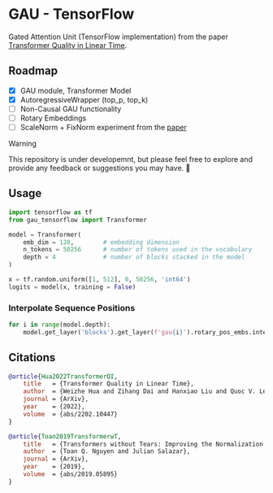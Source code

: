 # GAU - TensorFlow
Gated Attention Unit (TensorFlow implementation) from the paper [Transformer Quality in Linear Time](https://arxiv.org/pdf/2202.10447.pdf).

## Roadmap
- [x] GAU module, Transformer Model
- [x] AutoregressiveWrapper (top_p, top_k)
- [ ] Non-Causal GAU functionality
- [ ] Rotary Embeddings
- [ ] ScaleNorm + FixNorm experiment from the [paper](https://arxiv.org/pdf/1910.05895.pdf)

> [!WARNING]
> This repository is under developemnt, but please feel free to explore and provide any feedback or suggestions you may have. :construction:

## Usage

```python
import tensorflow as tf
from gau_tensorflow import Transformer

model = Transformer(
    emb_dim = 128,        # embedding dimension
    n_tokens = 50256      # number of tokens used in the vocabulary
    depth = 4             # number of blocks stacked in the model
)

x = tf.random.uniform([1, 512], 0, 50256, 'int64')
logits = model(x, training = False)
```

### Interpolate Sequence Positions

```python
for i in range(model.depth):
    model.get_layer('blocks').get_layer(f'gau{i}').rotary_pos_embs.interpolate_factor = 2.0
```


## Citations

```bibtex
@article{Hua2022TransformerQI,
    title   = {Transformer Quality in Linear Time},
    author  = {Weizhe Hua and Zihang Dai and Hanxiao Liu and Quoc V. Le},
    journal = {ArXiv},
    year    = {2022},
    volume  = {abs/2202.10447}
}
```

```bibtex
@article{Toan2019TransformerwT,
    title   = {Transformers without Tears: Improving the Normalization of Self-Attention},
    author  = {Toan Q. Nguyen and Julian Salazar},
    journal = {ArXiv},
    year    = {2019},
    volume  = {abs/2019.05895}
}
```
